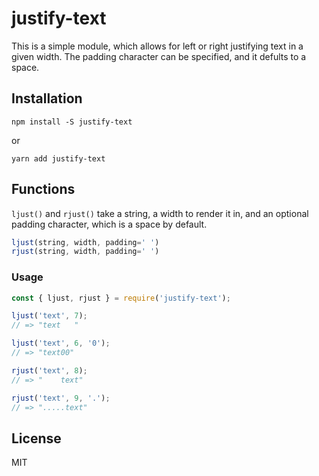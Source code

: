 # justify-text

This is a simple module, which allows for left or right justifying text
in a given width. The padding character can be specified, and it defults 
to a space.


## Installation

```
npm install -S justify-text
```

or

```
yarn add justify-text
```

## Functions

```ljust()``` and ```rjust()``` take a string, a width to render it in,
and an optional padding character, which is a space by default.

``` js
ljust(string, width, padding=' ')
rjust(string, width, padding=' ')
```

### Usage

``` js
const { ljust, rjust } = require('justify-text');

ljust('text', 7);
// => "text   "

ljust('text', 6, '0');
// => "text00"

rjust('text', 8);
// => "    text"

rjust('text', 9, '.');
// => ".....text"
```

## License

MIT

